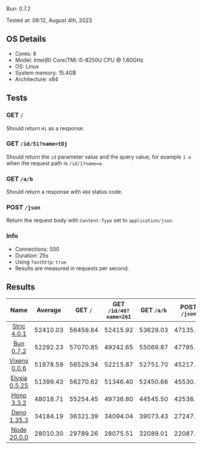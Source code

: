 Bun: 0.7.2

Tested at: 09:12, August 4th, 2023

## OS Details
- Cores: 8
- Model: Intel(R) Core(TM) i5-8250U CPU @ 1.60GHz
- OS: Linux
- System memory: 15.4GB
- Architecture: x64
## Tests
### GET `/`
Should return `Hi` as a response.
### GET `/id/51?name=tDj`
Should return the `id` parameter value and the query value, for example `1 a` when the request path is `/id/1?name=a`.
### GET `/a/b`
Should return a response with `404` status code.
### POST `/json`
Return the request body with `Content-Type` set to `application/json`.
### Info
- Connections: 500
- Duration: 25s
- Using `fasthttp`: `true`
- Results are measured in requests per second.

## Results
| Name | Average | GET `/` | GET `/id/46?name=26I` | GET `/a/b` | POST `/json` |
|  :---: | :---: | :---: | :---: | :---: | :---: |
| [Stric 4.0.1](/results/Stric) | 52410.03 | 56459.64 | 52415.92 | 53629.03 | 47135.54 |
| [Bun 0.7.2](/results/Bun) | 52292.23 | 57070.85 | 49242.65 | 55069.87 | 47785.56 |
| [Vixeny 0.0.6](/results/Vixeny) | 51678.59 | 56529.34 | 52215.87 | 52751.70 | 45217.44 |
| [Elysia 0.5.25](/results/Elysia) | 51399.43 | 56270.62 | 51346.40 | 52450.66 | 45530.04 |
| [Hono 3.3.2](/results/Hono) | 48018.71 | 55254.45 | 49736.80 | 44545.50 | 42538.10 |
| [Deno 1.35.3](/results/Deno) | 34184.19 | 36321.39 | 34094.04 | 39073.43 | 27247.92 |
| [Node 20.0.0](/results/Node) | 28010.30 | 29789.26 | 28075.51 | 32089.01 | 22087.42 |